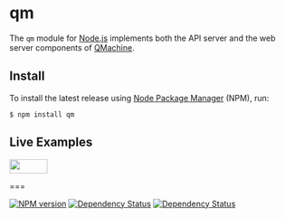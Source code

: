 # qm

The `qm` module for [Node.js](http://nodejs.org) implements both the API server
and the web server components of [QMachine](https://www.qmachine.org).

Install
-------

To install the latest release using
[Node Package Manager](https://www.npmjs.org) (NPM), run:

    $ npm install qm

Live Examples
-------------

<a href="https://runnable.com/qmachine" target="_blank"><img src="https://runnable.com/external/styles/assets/runnablebtn.png" style="width:67px;height:25px;"></a>

===

[![NPM version](https://badge.fury.io/js/qm.svg)](https://badge.fury.io/js/qm) [![Dependency Status](https://gemnasium.com/qmachine/qm-nodejs.png)](https://gemnasium.com/qmachine/qm-nodejs) [![Dependency Status](https://david-dm.org/qmachine/qm-nodejs.svg)](https://david-dm.org/qmachine/qm-nodejs)

<!-- vim:set syntax=markdown: -->
